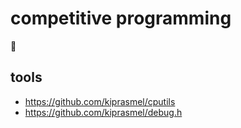 # competitive programming

🥤

## tools

- https://github.com/kiprasmel/cputils
- https://github.com/kiprasmel/debug.h

